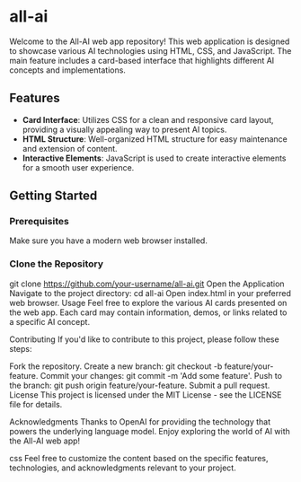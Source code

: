# all-ai
Welcome to the All-AI web app repository! This web application is designed to showcase various AI technologies using HTML, CSS, and JavaScript. The main feature includes a card-based interface that highlights different AI concepts and implementations.

## Features

- **Card Interface**: Utilizes CSS for a clean and responsive card layout, providing a visually appealing way to present AI topics.
- **HTML Structure**: Well-organized HTML structure for easy maintenance and extension of content.
- **Interactive Elements**: JavaScript is used to create interactive elements for a smooth user experience.

## Getting Started

### Prerequisites

Make sure you have a modern web browser installed.

### Clone the Repository


git clone https://github.com/your-username/all-ai.git
Open the Application
Navigate to the project directory: cd all-ai
Open index.html in your preferred web browser.
Usage
Feel free to explore the various AI cards presented on the web app. Each card may contain information, demos, or links related to a specific AI concept.

Contributing
If you'd like to contribute to this project, please follow these steps:

Fork the repository.
Create a new branch: git checkout -b feature/your-feature.
Commit your changes: git commit -m 'Add some feature'.
Push to the branch: git push origin feature/your-feature.
Submit a pull request.
License
This project is licensed under the MIT License - see the LICENSE file for details.

Acknowledgments
Thanks to OpenAI for providing the technology that powers the underlying language model.
Enjoy exploring the world of AI with the All-AI web app!

css
Feel free to customize the content based on the specific features, technologies, and acknowledgments relevant to your project.





